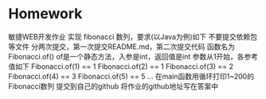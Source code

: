 # Homework
敏捷WEB开发作业
实现 fibonacci 数列，要求(以Java为例)如下
不要提交依赖包等文件
分两次提交，第一次提交README.md，第二次提交代码
函数名为 Fibonacci.of()
of是一个静态方法，入参是int，返回值是int
参数从1开始，各参考值如下
Fibonacci.of(1) == 1
Fibonacci.of(2) == 1
Fibonacci.of(3) == 2
Fibonacci.of(4) == 3
Fibonacci.of(5) == 5
...
在main函数用循环打印1~200的Fibonacci数列
提交到自己的github
将作业的github地址写在答案中
